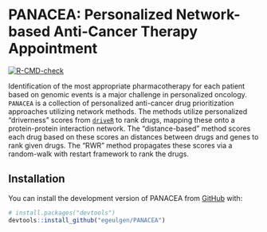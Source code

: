 
<!-- README.md is generated from README.Rmd. Please edit that file -->

# PANACEA: Personalized Network-based Anti-Cancer Therapy Appointment

<!-- badges: start -->

[![R-CMD-check](https://github.com/egeulgen/PANACEA/workflows/R-CMD-check/badge.svg)](https://github.com/egeulgen/PANACEA/actions)
<!-- badges: end -->

Identification of the most appropriate pharmacotherapy for each patient
based on genomic events is a major challenge in personalized oncology.
`PANACEA` is a collection of personalized anti-cancer drug
prioritization approaches utilizing network methods. The methods utilize
personalized “driverness” scores from
[`driveR`](https://github.com/egeulgen/driveR) to rank drugs, mapping
these onto a protein-protein interaction network. The “distance-based”
method scores each drug based on these scores an distances between drugs
and genes to rank given drugs. The “RWR” method propagates these scores
via a random-walk with restart framework to rank the drugs.

## Installation

You can install the development version of PANACEA from
[GitHub](https://github.com/) with:

``` r
# install.packages("devtools")
devtools::install_github("egeulgen/PANACEA")
```
